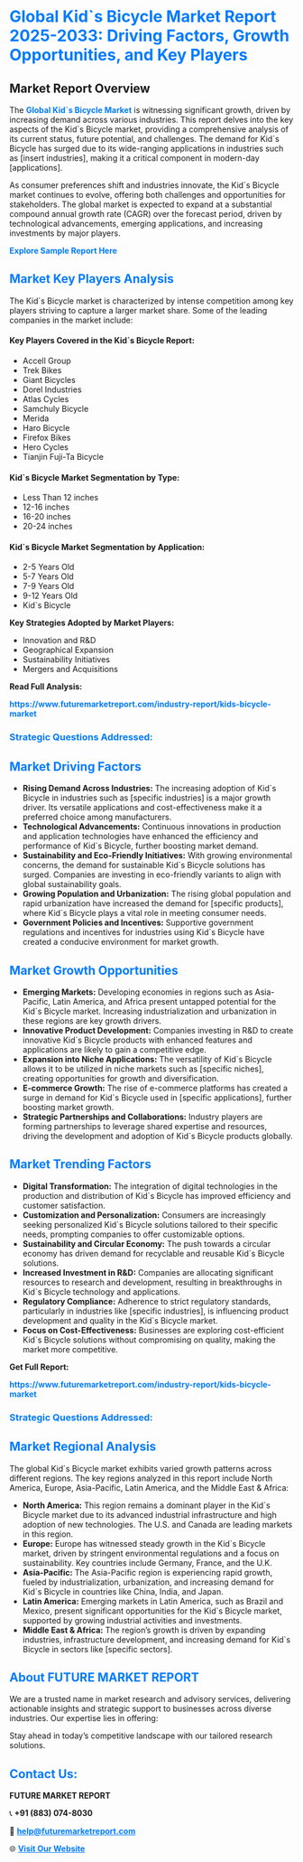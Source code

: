 <h1 style="color: #007BFF;">Global Kid`s Bicycle Market Report 2025-2033: Driving Factors, Growth Opportunities, and Key Players</h1>

<section id="overview">
<h2>Market Report Overview</h2>
<p>The <a href="https://www.futuremarketreport.com/industry-report/kids-bicycle-market" style="color: #007BFF; text-decoration: none;"><strong>Global Kid`s Bicycle Market</strong></a> is witnessing significant growth, driven by increasing demand across various industries. This report delves into the key aspects of the Kid`s Bicycle market, providing a comprehensive analysis of its current status, future potential, and challenges. The demand for Kid`s Bicycle has surged due to its wide-ranging applications in industries such as [insert industries], making it a critical component in modern-day [applications].</p>
<p>As consumer preferences shift and industries innovate, the Kid`s Bicycle market continues to evolve, offering both challenges and opportunities for stakeholders. The global market is expected to expand at a substantial compound annual growth rate (CAGR) over the forecast period, driven by technological advancements, emerging applications, and increasing investments by major players.</p>
</section>

<section id="overview">
<p><a href="https://www.futuremarketreport.com/request-sample/reportId=51845" style="color: #007BFF; text-decoration: none;"><strong>Explore Sample Report Here</strong></a></p>
</section>

<section id="key-players">
<h2 style="color: #007BFF;">Market Key Players Analysis</h2>
<p>The Kid`s Bicycle market is characterized by intense competition among key players striving to capture a larger market share. Some of the leading companies in the market include:</p>
<h4>Key Players Covered in the Kid`s Bicycle Report:</h4>
<ul><li>Accell Group</li><li>Trek Bikes</li><li>Giant Bicycles</li><li>Dorel Industries</li><li>Atlas Cycles</li><li>Samchuly Bicycle</li><li>Merida</li><li>Haro Bicycle</li><li>Firefox Bikes</li><li>Hero Cycles</li><li>Tianjin Fuji-Ta Bicycle</li></ul>
<h4>Kid`s Bicycle Market Segmentation by Type:</h4>
<ul><li>Less Than 12 inches</li><li>12-16 inches</li><li>16-20 inches</li><li>20-24 inches</li></ul>

<h4>Kid`s Bicycle Market Segmentation by Application:</h4>
<ul><li>2-5 Years Old</li><li>5-7 Years Old</li><li>7-9 Years Old</li><li>9-12 Years Old</li><li>Kid`s Bicycle</li></ul>
<p><strong>Key Strategies Adopted by Market Players:</strong></p>
<ul>
<li>Innovation and R&D</li>
<li>Geographical Expansion</li>
<li>Sustainability Initiatives</li>
<li>Mergers and Acquisitions</li>
</ul>
</section>

<section>
<p><strong>Read Full Analysis: </strong></p><a href="https://www.futuremarketreport.com/industry-report/kids-bicycle-market" style="color: #007BFF; text-decoration: none;"><strong>https://www.futuremarketreport.com/industry-report/kids-bicycle-market</strong></a>
<h3 style="color: #007BFF;">Strategic Questions Addressed:</h3>
</section>

<section id="driving-factors">
<h2 style="color: #007BFF;">Market Driving Factors</h2>
<ul>
<li><strong>Rising Demand Across Industries:</strong> The increasing adoption of Kid`s Bicycle in industries such as [specific industries] is a major growth driver. Its versatile applications and cost-effectiveness make it a preferred choice among manufacturers.</li>
<li><strong>Technological Advancements:</strong> Continuous innovations in production and application technologies have enhanced the efficiency and performance of Kid`s Bicycle, further boosting market demand.</li>
<li><strong>Sustainability and Eco-Friendly Initiatives:</strong> With growing environmental concerns, the demand for sustainable Kid`s Bicycle solutions has surged. Companies are investing in eco-friendly variants to align with global sustainability goals.</li>
<li><strong>Growing Population and Urbanization:</strong> The rising global population and rapid urbanization have increased the demand for [specific products], where Kid`s Bicycle plays a vital role in meeting consumer needs.</li>
<li><strong>Government Policies and Incentives:</strong> Supportive government regulations and incentives for industries using Kid`s Bicycle have created a conducive environment for market growth.</li>
</ul>
</section>

<section id="growth-opportunities">
<h2 style="color: #007BFF;">Market Growth Opportunities</h2>
<ul>
<li><strong>Emerging Markets:</strong> Developing economies in regions such as Asia-Pacific, Latin America, and Africa present untapped potential for the Kid`s Bicycle market. Increasing industrialization and urbanization in these regions are key growth drivers.</li>
<li><strong>Innovative Product Development:</strong> Companies investing in R&D to create innovative Kid`s Bicycle products with enhanced features and applications are likely to gain a competitive edge.</li>
<li><strong>Expansion into Niche Applications:</strong> The versatility of Kid`s Bicycle allows it to be utilized in niche markets such as [specific niches], creating opportunities for growth and diversification.</li>
<li><strong>E-commerce Growth:</strong> The rise of e-commerce platforms has created a surge in demand for Kid`s Bicycle used in [specific applications], further boosting market growth.</li>
<li><strong>Strategic Partnerships and Collaborations:</strong> Industry players are forming partnerships to leverage shared expertise and resources, driving the development and adoption of Kid`s Bicycle products globally.</li>
</ul>
</section>

<section id="trending-factors">
<h2 style="color: #007BFF;">Market Trending Factors</h2>
<ul>
<li><strong>Digital Transformation:</strong> The integration of digital technologies in the production and distribution of Kid`s Bicycle has improved efficiency and customer satisfaction.</li>
<li><strong>Customization and Personalization:</strong> Consumers are increasingly seeking personalized Kid`s Bicycle solutions tailored to their specific needs, prompting companies to offer customizable options.</li>
<li><strong>Sustainability and Circular Economy:</strong> The push towards a circular economy has driven demand for recyclable and reusable Kid`s Bicycle solutions.</li>
<li><strong>Increased Investment in R&D:</strong> Companies are allocating significant resources to research and development, resulting in breakthroughs in Kid`s Bicycle technology and applications.</li>
<li><strong>Regulatory Compliance:</strong> Adherence to strict regulatory standards, particularly in industries like [specific industries], is influencing product development and quality in the Kid`s Bicycle market.</li>
<li><strong>Focus on Cost-Effectiveness:</strong> Businesses are exploring cost-efficient Kid`s Bicycle solutions without compromising on quality, making the market more competitive.</li>
</ul>
</section>

<section>
<p><strong>Get Full Report: </strong></p><a href="https://www.futuremarketreport.com/industry-report/kids-bicycle-market" style="color: #007BFF; text-decoration: none;"><strong>https://www.futuremarketreport.com/industry-report/kids-bicycle-market</strong></a>
<h3 style="color: #007BFF;">Strategic Questions Addressed:</h3>
</section>


<section id="regional-analysis">
<h2 style="color: #007BFF;">Market Regional Analysis</h2>
<p>The global Kid`s Bicycle market exhibits varied growth patterns across different regions. The key regions analyzed in this report include North America, Europe, Asia-Pacific, Latin America, and the Middle East & Africa:</p>
<ul>
<li><strong>North America:</strong> This region remains a dominant player in the Kid`s Bicycle market due to its advanced industrial infrastructure and high adoption of new technologies. The U.S. and Canada are leading markets in this region.</li>
<li><strong>Europe:</strong> Europe has witnessed steady growth in the Kid`s Bicycle market, driven by stringent environmental regulations and a focus on sustainability. Key countries include Germany, France, and the U.K.</li>
<li><strong>Asia-Pacific:</strong> The Asia-Pacific region is experiencing rapid growth, fueled by industrialization, urbanization, and increasing demand for Kid`s Bicycle in countries like China, India, and Japan.</li>
<li><strong>Latin America:</strong> Emerging markets in Latin America, such as Brazil and Mexico, present significant opportunities for the Kid`s Bicycle market, supported by growing industrial activities and investments.</li>
<li><strong>Middle East & Africa:</strong> The region’s growth is driven by expanding industries, infrastructure development, and increasing demand for Kid`s Bicycle in sectors like [specific sectors].</li>
</ul>
</section>

<footer>
<h2 style="color: #007BFF;">About FUTURE MARKET REPORT</h2>
<p>We are a trusted name in market research and advisory services, delivering actionable insights and strategic support to businesses across diverse industries. Our expertise lies in offering:</p>

<p>Stay ahead in today’s competitive landscape with our tailored research solutions.</p>

<h2 style="color: #007BFF;">Contact Us:</h2>
<p><strong>FUTURE MARKET REPORT</strong></p>
<p>📞 <strong>+91 (883) 074-8030</strong></p>
<p>📧 <strong><a href="mailto:help@futuremarketreport.com" style="color: #007BFF;">help@futuremarketreport.com</a></strong></p>
<p>🌐 <strong><a href="https://www.futuremarketreport.com/" style="color: #007BFF;">Visit Our Website</a></strong></p>
</footer>